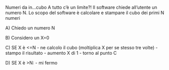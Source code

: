 
Numeri da in…cubo
A tutto c’è un limite?!	
Il software chiede all’utente un numero N.
Lo scopo del software è calcolare e stampare il cubo dei primi N numeri


A) Chiedo un numero N

B) Considero un X=0 

C) SE X è <=N
    - ne calcolo il cubo (moltiplica X per se stesso tre volte)
    - stampo il risultato
    - aumento X di 1
    - torno al punto C

D) SE X è >N:
    - mi fermo









